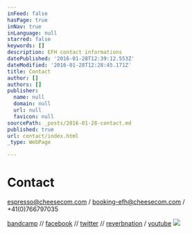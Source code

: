 ```yaml
---
inFeed: false
hasPage: true
inNav: true
inLanguage: null
starred: false
keywords: []
description: EFH contact informations
datePublished: '2016-01-28T12:39:12.553Z'
dateModified: '2016-01-28T12:28:45.171Z'
title: Contact
author: []
authors: []
publisher:
  name: null
  domain: null
  url: null
  favicon: null
sourcePath: _posts/2016-01-28-contact.md
published: true
url: contact/index.html
_type: WebPage

---
```

# Contact

espresso@cheesecom.com / booking-efh@cheesecom.com / +41(0)766797035

[bandcamp][0] // [facebook][1] // [twitter][2] // [reverbnation][3] / [youtube][4]
![](https://the-grid-user-content.s3-us-west-2.amazonaws.com/e433c094-12d3-40dd-b34e-5e9163bca999.JPG)

[0]: https://espressofromhell.bandcamp.com/
[1]: https://www.facebook.com/espressofromhell/
[2]: https://twitter.com/efhmusic
[3]: https://www.reverbnation.com/espressofromhell
[4]: https://www.youtube.com/channel/UCtRY9Y12JqWcyLOYtzeUGTA